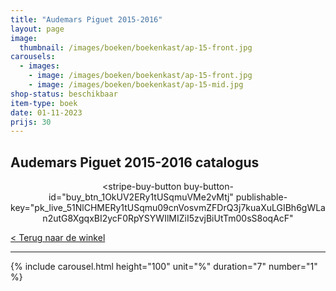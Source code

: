 ```yaml
---
title: "Audemars Piguet 2015-2016"
layout: page
image: 
  thumbnail: /images/boeken/boekenkast/ap-15-front.jpg
carousels:
  - images: 
    - image: /images/boeken/boekenkast/ap-15-front.jpg
    - image: /images/boeken/boekenkast/ap-15-mid.jpg
shop-status: beschikbaar
item-type: boek
date: 01-11-2023
prijs: 30
---
```


## Audemars Piguet 2015-2016 catalogus

<center><script async
  src="https://js.stripe.com/v3/buy-button.js">
</script>

<stripe-buy-button
  buy-button-id="buy_btn_1OkUV2ERy1tUSqmuVMe2vMtj"
  publishable-key="pk_live_51NlCHMERy1tUSqmu09cnVosvmZFDrQ3j7kuaXuLGIBh6gWLan2utG8XgqxBI2ycF0RpYSYWIlMIZiI5zvjBiUtTm00sS8oqAcF"
>
</stripe-buy-button></center>

[< Terug naar de winkel](/winkel)

***

{% include carousel.html height="100" unit="%" duration="7" number="1" %}
